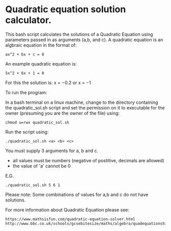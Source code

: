 Quadratic equation solution calculator.
======================================

This bash script calculates the solutions of a Quadratic Equation using parameters passed in as arguments (a,b, and c). A quadratic equation is an algbraic equation in the format of:  

```
ax^2 + bx + c = 0
```

An example quadratic equation is:

```
5x^2 + 6x + 1 = 0
```

For this the solution is: x = −0.2 or x = −1

To run the program:

In a bash terminal on a linux machine, change to the directory containing the quadratic_sol.sh script and set the permission on it to executable for the owner (presuming you are the owner of the file) using:
```
chmod u=rwx quadratic_sol.sh
```

Run the script using:

```
./quadratic_sol.sh <a> <b> <c>
```

You must supply 3 arguments for a, b and c.

* all values must be numbers (negative of postitive, decimals are allowed)
* the value of 'a' cannot be 0

E.G.

```
./quadratic_sol.sh 5 6 1
```
Please note: Some combinations of values for a,b and c do not have solutions.

For more information about Quadratic Equation please see:
```
https://www.mathsisfun.com/quadratic-equation-solver.html
http://www.bbc.co.uk/schools/gcsebitesize/maths/algebra/quadequationshirev3.shtml
```

 
